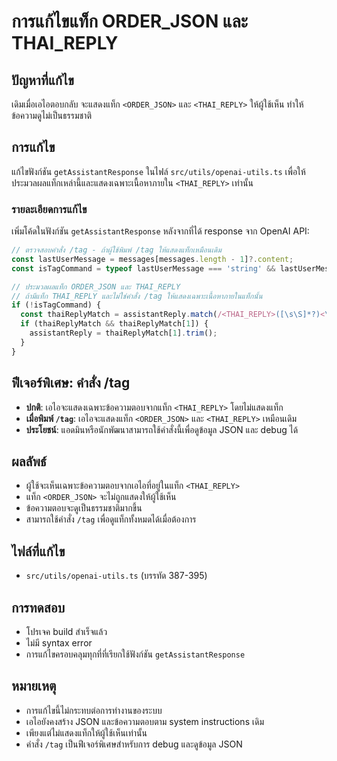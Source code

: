 # การแก้ไขแท็ก ORDER_JSON และ THAI_REPLY

## ปัญหาที่แก้ไข
เดิมเมื่อเอไอตอบกลับ จะแสดงแท็ก `<ORDER_JSON>` และ `<THAI_REPLY>` ให้ผู้ใช้เห็น ทำให้ข้อความดูไม่เป็นธรรมชาติ

## การแก้ไข
แก้ไขฟังก์ชัน `getAssistantResponse` ในไฟล์ `src/utils/openai-utils.ts` เพื่อให้ประมวลผลแท็กเหล่านี้และแสดงเฉพาะเนื้อหาภายใน `<THAI_REPLY>` เท่านั้น

### รายละเอียดการแก้ไข
เพิ่มโค้ดในฟังก์ชัน `getAssistantResponse` หลังจากที่ได้ response จาก OpenAI API:

```typescript
// ตรวจสอบคำสั่ง /tag - ถ้าผู้ใช้พิมพ์ /tag ให้แสดงแท็กเหมือนเดิม
const lastUserMessage = messages[messages.length - 1]?.content;
const isTagCommand = typeof lastUserMessage === 'string' && lastUserMessage.trim() === '/tag';

// ประมวลผลแท็ก ORDER_JSON และ THAI_REPLY
// ถ้ามีแท็ก THAI_REPLY และไม่ใช่คำสั่ง /tag ให้แสดงเฉพาะเนื้อหาภายในแท็กนั้น
if (!isTagCommand) {
  const thaiReplyMatch = assistantReply.match(/<THAI_REPLY>([\s\S]*?)<\/THAI_REPLY>/);
  if (thaiReplyMatch && thaiReplyMatch[1]) {
    assistantReply = thaiReplyMatch[1].trim();
  }
}
```

## ฟีเจอร์พิเศษ: คำสั่ง /tag
- **ปกติ**: เอไอจะแสดงเฉพาะข้อความตอบจากแท็ก `<THAI_REPLY>` โดยไม่แสดงแท็ก
- **เมื่อพิมพ์ `/tag`**: เอไอจะแสดงแท็ก `<ORDER_JSON>` และ `<THAI_REPLY>` เหมือนเดิม
- **ประโยชน์**: แอดมินหรือนักพัฒนาสามารถใช้คำสั่งนี้เพื่อดูข้อมูล JSON และ debug ได้

## ผลลัพธ์
- ผู้ใช้จะเห็นเฉพาะข้อความตอบจากเอไอที่อยู่ในแท็ก `<THAI_REPLY>`
- แท็ก `<ORDER_JSON>` จะไม่ถูกแสดงให้ผู้ใช้เห็น
- ข้อความตอบจะดูเป็นธรรมชาติมากขึ้น
- สามารถใช้คำสั่ง `/tag` เพื่อดูแท็กทั้งหมดได้เมื่อต้องการ

## ไฟล์ที่แก้ไข
- `src/utils/openai-utils.ts` (บรรทัด 387-395)

## การทดสอบ
- โปรเจค build สำเร็จแล้ว
- ไม่มี syntax error
- การแก้ไขครอบคลุมทุกที่ที่เรียกใช้ฟังก์ชัน `getAssistantResponse`

## หมายเหตุ
- การแก้ไขนี้ไม่กระทบต่อการทำงานของระบบ
- เอไอยังคงสร้าง JSON และข้อความตอบตาม system instructions เดิม
- เพียงแต่ไม่แสดงแท็กให้ผู้ใช้เห็นเท่านั้น
- คำสั่ง `/tag` เป็นฟีเจอร์พิเศษสำหรับการ debug และดูข้อมูล JSON
